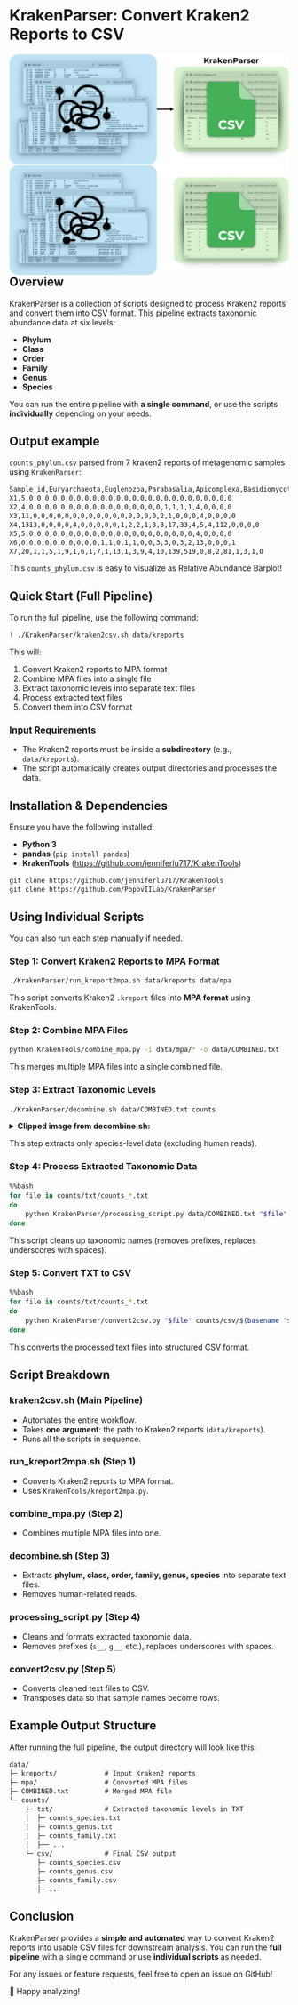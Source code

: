 # KrakenParser: Convert Kraken2 Reports to CSV

<img src="https://github.com/PopovIILab/KrakenParser/blob/main/imgs/KrakenParser_logo_light.png#gh-light-mode-only" align="left"/>
<img src="https://github.com/PopovIILab/KrakenParser/blob/main/imgs/KrakenParser_logo_dark.png#gh-dark-mode-only" align="left"/>

## Overview
KrakenParser is a collection of scripts designed to process Kraken2 reports and convert them into CSV format. This pipeline extracts taxonomic abundance data at six levels:
- **Phylum**
- **Class**
- **Order**
- **Family**
- **Genus**
- **Species**

You can run the entire pipeline with **a single command**, or use the scripts **individually** depending on your needs.

## Output example

`counts_phylum.csv` parsed from 7 kraken2 reports of metagenomic samples using `KrakenParser`:

```
Sample_id,Euryarchaeota,Euglenozoa,Parabasalia,Apicomplexa,Basidiomycota,Ascomycota,Acidobacteriota,Bdellovibrionota,Chlorobiota,Ignavibacteriota,Planctomycetota,Spirochaetota,Thermotogota,Fusobacteriota,Cyanobacteriota,Mycoplasmatota,Actinomycetota,Pseudomonadota,Bacteroidota,Deferribacterota,Campylobacterota,Thermodesulfobacteriota,Bacillota,Negarnaviricota,Nucleocytoviricota,Uroviricota,Peploviricota
X1,5,0,0,0,0,0,0,0,0,0,0,0,0,0,0,0,0,0,0,0,0,0,0,0,0,0,0
X2,4,0,0,0,0,0,0,0,0,0,0,0,0,0,0,0,0,0,1,1,1,1,4,0,0,0,0
X3,11,0,0,0,0,0,0,0,0,0,0,0,0,0,0,0,0,2,1,0,0,0,4,0,0,0,0
X4,1313,0,0,0,0,4,0,0,0,0,0,1,2,2,1,3,3,17,33,4,5,4,112,0,0,0,0
X5,5,0,0,0,0,0,0,0,0,0,0,0,0,0,0,0,0,0,0,0,0,0,4,0,0,0,0
X6,0,0,0,0,0,0,0,0,0,0,1,1,0,1,1,0,0,3,3,0,3,2,13,0,0,0,1
X7,20,1,1,5,1,9,1,6,1,7,1,13,1,3,9,4,10,139,519,0,8,2,81,1,3,1,0
```

This `counts_phylum.csv` is easy to visualize as Relative Abundance Barplot!

## Quick Start (Full Pipeline)
To run the full pipeline, use the following command:
```bash
! ./KrakenParser/kraken2csv.sh data/kreports
```
This will:
1. Convert Kraken2 reports to MPA format
2. Combine MPA files into a single file
3. Extract taxonomic levels into separate text files
4. Process extracted text files
5. Convert them into CSV format

### **Input Requirements**
- The Kraken2 reports must be inside a **subdirectory** (e.g., `data/kreports`).
- The script automatically creates output directories and processes the data.

## Installation & Dependencies
Ensure you have the following installed:
- **Python 3**
- **pandas** (`pip install pandas`)
- **KrakenTools** (https://github.com/jenniferlu717/KrakenTools)

```
git clone https://github.com/jenniferlu717/KrakenTools
git clone https://github.com/PopovIILab/KrakenParser
```

## Using Individual Scripts
You can also run each step manually if needed.

### **Step 1: Convert Kraken2 Reports to MPA Format**
```bash
./KrakenParser/run_kreport2mpa.sh data/kreports data/mpa
```
This script converts Kraken2 `.kreport` files into **MPA format** using KrakenTools.

### **Step 2: Combine MPA Files**
```bash
python KrakenTools/combine_mpa.py -i data/mpa/* -o data/COMBINED.txt
```
This merges multiple MPA files into a single combined file.

### **Step 3: Extract Taxonomic Levels**
```bash
./KrakenParser/decombine.sh data/COMBINED.txt counts
```

<details><summary>
<b>Clipped image from decombine.sh:</b>
</summary><br> 

```bash
#!/bin/bash

# Check if the correct number of arguments was provided
if [ "$#" -ne 2 ]; then
    echo "Usage: $0 PATH_TO_SOURCE PATH_TO_DESTINATION"
    exit 1
fi

# Setting the path to the source file directory and destination directory
SOURCE_FILE=$1
DESTINATION_DIR=$2

mkdir -p "${DESTINATION_DIR}"
mkdir -p "${DESTINATION_DIR}"/txt
mkdir -p "${DESTINATION_DIR}"/csv

grep -E "s__" "${SOURCE_FILE}" \
| grep -v "t__" \
| grep -v "s__Homo_sapiens" \
| sed "s/^.*|//g" \
| sed "s/SRS[0-9]*-//g" \
> "${DESTINATION_DIR}"/txt/counts_species.txt

grep -E "g__" "${SOURCE_FILE}" \
| grep -v "t__" \
| grep -v "s__" \
| grep -v "g__Homo" \
| sed "s/^.*|//g" \
| sed "s/SRS[0-9]*-//g" \
> "${DESTINATION_DIR}"/txt/counts_genus.txt

grep -E "f__" "${SOURCE_FILE}" \
| grep -v "t__" \
| grep -v "s__" \
| grep -v "g__" \
| grep -v "f__Hominidae" \
| sed "s/^.*|//g" \
| sed "s/SRS[0-9]*-//g" \
> "${DESTINATION_DIR}"/txt/counts_family.txt

grep -E "o__" "${SOURCE_FILE}" \
| grep -v "t__" \
| grep -v "s__" \
| grep -v "g__" \
| grep -v "f__" \
| grep -v "o__Primates" \
| sed "s/^.*|//g" \
| sed "s/SRS[0-9]*-//g" \
> "${DESTINATION_DIR}"/txt/counts_order.txt

grep -E "c__" "${SOURCE_FILE}" \
| grep -v "t__" \
| grep -v "s__" \
| grep -v "g__" \
| grep -v "f__" \
| grep -v "o__" \
| grep -v "c__Mammalia" \
| sed "s/^.*|//g" \
| sed "s/SRS[0-9]*-//g" \
> "${DESTINATION_DIR}"/txt/counts_class.txt

grep -E "p__" "${SOURCE_FILE}" \
| grep -v "t__" \
| grep -v "s__" \
| grep -v "g__" \
| grep -v "f__" \
| grep -v "o__" \
| grep -v "c__" \
| grep -v "p__Chordata" \
| sed "s/^.*|//g" \
| sed "s/SRS[0-9]*-//g" \
> "${DESTINATION_DIR}"/txt/counts_phylum.txt

if [ $? -ne 0 ]; then
    echo "Error: Failed to run decombine.sh"
    exit 1
fi
echo "MPA file decombined successfully. Output stored in $DESTINATION_DIR"
```
  
</details>

This step extracts only species-level data (excluding human reads).

### **Step 4: Process Extracted Taxonomic Data**
```bash
%%bash
for file in counts/txt/counts_*.txt
do
    python KrakenParser/processing_script.py data/COMBINED.txt "$file"
done
```
This script cleans up taxonomic names (removes prefixes, replaces underscores with spaces).

### **Step 5: Convert TXT to CSV**
```bash
%%bash
for file in counts/txt/counts_*.txt
do
    python KrakenParser/convert2csv.py "$file" counts/csv/$(basename "$file" .txt).csv
done
```
This converts the processed text files into structured CSV format.

## Script Breakdown
### **kraken2csv.sh** (Main Pipeline)
- Automates the entire workflow.
- Takes **one argument**: the path to Kraken2 reports (`data/kreports`).
- Runs all the scripts in sequence.

### **run_kreport2mpa.sh** (Step 1)
- Converts Kraken2 reports to MPA format.
- Uses `KrakenTools/kreport2mpa.py`.

### **combine_mpa.py** (Step 2)
- Combines multiple MPA files into one.

### **decombine.sh** (Step 3)
- Extracts **phylum, class, order, family, genus, species** into separate text files.
- Removes human-related reads.

### **processing_script.py** (Step 4)
- Cleans and formats extracted taxonomic data.
- Removes prefixes (`s__`, `g__`, etc.), replaces underscores with spaces.

### **convert2csv.py** (Step 5)
- Converts cleaned text files to CSV.
- Transposes data so that sample names become rows.

## Example Output Structure
After running the full pipeline, the output directory will look like this:
```
data/
├─ kreports/            # Input Kraken2 reports
├─ mpa/                 # Converted MPA files
├─ COMBINED.txt         # Merged MPA file
└─ counts/
    ├─ txt/             # Extracted taxonomic levels in TXT
    │  ├─ counts_species.txt
    │  ├─ counts_genus.txt
    │  ├─ counts_family.txt
    │  ├── ...
    └─ csv/             # Final CSV output
       ├─ counts_species.csv
       ├─ counts_genus.csv
       ├─ counts_family.csv
       ├─ ...
```

## Conclusion
KrakenParser provides a **simple and automated** way to convert Kraken2 reports into usable CSV files for downstream analysis. You can run the **full pipeline** with a single command or use **individual scripts** as needed.

For any issues or feature requests, feel free to open an issue on GitHub!

🚀 Happy analyzing!
